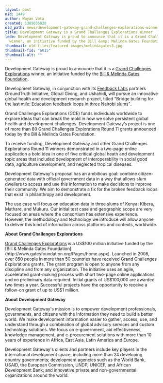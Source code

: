 ```yaml
---
layout: post
nid: 1449
author: Wayan Vota
created: 1385035828
old_path: news/development-gateway-grand-challenges-explorations-winner
title: Development Gateway is a Grand Challenges Explorations Winner
lede: Development Gateway is proud to announce that it is a Grand Challenges Explorations
  winner, an initiative funded by the Bill &amp; Melinda Gates Foundation.
thumbnail: old-files/featured-images/melindagates3.jpg
thumbnail-fid: "6015"
thumbnail-alt: ""
---
```


Development Gateway is proud to announce that it is a [Grand Challenges Explorations](http://www.grandchallenges.org/Explorations/Pages/Introduction.aspx) winner, an initiative funded by the [Bill & Melinda Gates Foundation](http://www.gatesfoundation.org/Pages/home.aspx).

Development Gateway, in conjunction with its [Feedback Labs](http://feedbacklabs.org/) partners GroundTruth Initiative, Global Giving, and Ushahidi, will pursue an innovative global health and development research project, titled "Bridge building for the last mile: Education feedback loops in three Nairobi slums"**.**

Grand Challenges Explorations (GCE) funds individuals worldwide to explore ideas that can break the mold in how we solve persistent global health and development challenges. Development Gateway’s project is one of more than 80 Grand Challenges Explorations Round 11 grants announced today by the Bill & Melinda Gates Foundation.

To receive funding, Development Gateway and other Grand Challenges Explorations Round 11 winners demonstrated in a two-page online application a bold idea in one of five critical global heath and development topic areas that included development of interoperability in social good data, agriculture development, and neglected tropical diseases.

Development Gateway's proposal has an ambitious goal: combine citizen-generated data with official government data in a way that allows slum dwellers to access and use this information to make decisions to improve their community. We aim to demonstrate a fix for the broken feedback loops that exist in philanthropy and development.

The use case will focus on education data in three slums of Kenya: Kibera, Mathare, and Mukuru. Our initial test case and geographic scope are very focused on areas where the consortium has extensive experience. However, the methodology and technology we introduce will allow anyone to deliver this kind of information across platforms and contexts, worldwide.

**About Grand Challenges Explorations**

[Grand Challenges Explorations](http://www.grandchallenges.org/Explorations/Pages/Introduction.aspx) is a US$100 million initiative funded by the [Bill & Melinda Gates Foundation](http://www.gatesfoundation.org/Pages/home.aspx). Launched in 2008, over 850 people in more than 50 countries have received Grand Challenges Explorations grants. The grant program is open to anyone from any discipline and from any organization. The initiative uses an agile, accelerated grant-making process with short two-page online applications and no preliminary data required. Initial grants of US$100,000 are awarded two times a year. Successful projects have the opportunity to receive a follow-on grant of up to US$1 million.

**About Development Gateway**

Development Gateway's mission is to empower development professionals, governments, and citizens with the information they need to build a better world. We make development information easier to gather, access, use, and understand through a combination of global advisory services and custom technology solutions. We focus on e-government, aid effectiveness, knowledge management, and e-procurement solutions with more than 10 years of experience in Africa, East Asia, Latin America and Europe.

Development Gateway's clients and partners include key players in the international development space, including more than 24 developing country governments; development agencies such as the World Bank, USAID, the European Commission, UNDP, UNICEF, and African Development Bank; and innovative private and non-governmental organizations around the world.
